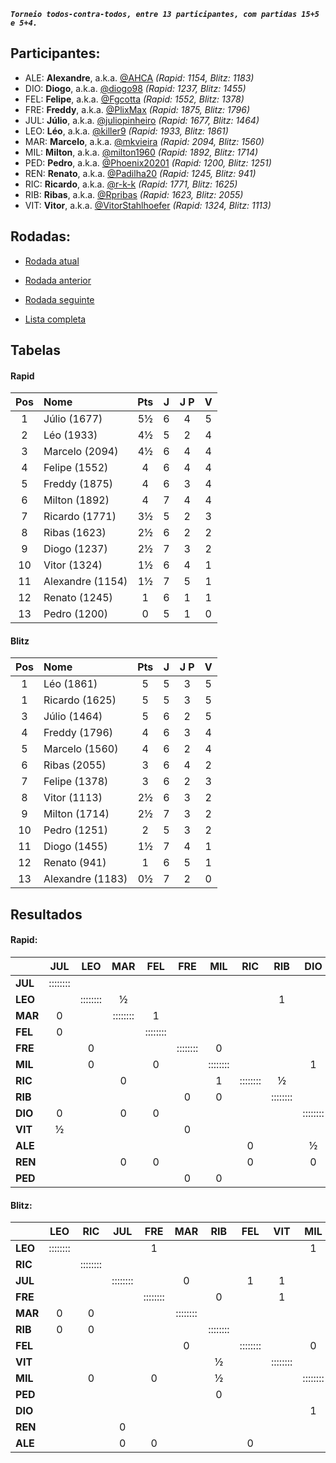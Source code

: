 ***`Torneio todos-contra-todos, entre 13 participantes, com partidas 15+5 e 5+4.`***

## Participantes:

* ALE: **Alexandre**, a.k.a. [@AHCA](https://www.lichess.org/@/AHCA) *(Rapid: 1154, Blitz: 1183)*
* DIO: **Diogo**, a.k.a. [@diogo98](https://www.lichess.org/@/diogo98) *(Rapid: 1237, Blitz: 1455)*
* FEL: **Felipe**, a.k.a. [@Fgcotta](https://www.lichess.org/@/Fgcotta) *(Rapid: 1552, Blitz: 1378)*
* FRE: **Freddy**, a.k.a. [@PlixMax](https://www.lichess.org/@/PlixMax) *(Rapid: 1875, Blitz: 1796)*
* JUL: **Júlio**, a.k.a. [@juliopinheiro](https://www.lichess.org/@/juliopinheiro) *(Rapid: 1677, Blitz: 1464)*
* LEO: **Léo**, a.k.a. [@killer9](https://www.lichess.org/@/killer9) *(Rapid: 1933, Blitz: 1861)*
* MAR: **Marcelo**, a.k.a. [@mkvieira](https://www.lichess.org/@/mkvieira) *(Rapid: 2094, Blitz: 1560)*
* MIL: **Milton**, a.k.a. [@milton1960](https://www.lichess.org/@/milton1960) *(Rapid: 1892, Blitz: 1714)*
* PED: **Pedro**, a.k.a. [@Phoenix20201](https://www.lichess.org/@/Phoenix20201) *(Rapid: 1200, Blitz: 1251)*
* REN: **Renato**, a.k.a. [@Padilha20](https://www.lichess.org/@/Padilha20) *(Rapid: 1245, Blitz: 941)*
* RIC: **Ricardo**, a.k.a. [@r-k-k](https://www.lichess.org/@/r-k-k) *(Rapid: 1771, Blitz: 1625)*
* RIB: **Ribas**, a.k.a. [@Rpribas](https://www.lichess.org/@/Rpribas) *(Rapid: 1623, Blitz: 2055)*
* VIT: **Vitor**, a.k.a. [@VitorStahlhoefer](https://www.lichess.org/@/VitorStahlhoefer) *(Rapid: 1324, Blitz: 1113)*

## Rodadas:

* [Rodada atual](https://grupo-de-xadrez.github.io/rodadas/7)

* [Rodada anterior](https://grupo-de-xadrez.github.io/rodadas/6)

* [Rodada seguinte](https://grupo-de-xadrez.github.io/rodadas/8)

* [Lista completa](https://grupo-de-xadrez.github.io/rodadas)

## Tabelas

#### Rapid

| Pos | Nome | Pts | J | J P | V |
| :---: | :--- | :---: | :---: | :---: | :---: |
| 1 | Júlio (1677) | 5½ | 6 | 4 | 5 |
| 2 | Léo (1933) | 4½ | 5 | 2 | 4 |
| 3 | Marcelo (2094) | 4½ | 6 | 4 | 4 |
| 4 | Felipe (1552) | 4 | 6 | 4 | 4 |
| 5 | Freddy (1875) | 4 | 6 | 3 | 4 |
| 6 | Milton (1892) | 4 | 7 | 4 | 4 |
| 7 | Ricardo (1771) | 3½ | 5 | 2 | 3 |
| 8 | Ribas (1623) | 2½ | 6 | 2 | 2 |
| 9 | Diogo (1237) | 2½ | 7 | 3 | 2 |
| 10 | Vitor (1324) | 1½ | 6 | 4 | 1 |
| 11 | Alexandre (1154) | 1½ | 7 | 5 | 1 |
| 12 | Renato (1245) | 1 | 6 | 1 | 1 |
| 13 | Pedro (1200) | 0 | 5 | 1 | 0 |

#### Blitz

| Pos | Nome | Pts | J | J P | V |
| :---: | :--- | :---: | :---: | :---: | :---: |
| 1 | Léo (1861) | 5 | 5 | 3 | 5 |
| 1 | Ricardo (1625) | 5 | 5 | 3 | 5 |
| 3 | Júlio (1464) | 5 | 6 | 2 | 5 |
| 4 | Freddy (1796) | 4 | 6 | 3 | 4 |
| 5 | Marcelo (1560) | 4 | 6 | 2 | 4 |
| 6 | Ribas (2055) | 3 | 6 | 4 | 2 |
| 7 | Felipe (1378) | 3 | 6 | 2 | 3 |
| 8 | Vitor (1113) | 2½ | 6 | 3 | 2 |
| 9 | Milton (1714) | 2½ | 7 | 3 | 2 |
| 10 | Pedro (1251) | 2 | 5 | 3 | 2 |
| 11 | Diogo (1455) | 1½ | 7 | 4 | 1 |
| 12 | Renato (941) | 1 | 6 | 5 | 1 |
| 13 | Alexandre (1183) | 0½ | 7 | 2 | 0 |

## Resultados

#### Rapid:

| | JUL | LEO | MAR | FEL | FRE | MIL | RIC | RIB | DIO | VIT | ALE | REN | PED |
| :--- | :---: | :---: | :---: | :---: | :---: | :---: | :---: | :---: | :---: | :---: | :---: | :---: | :---: |
| **JUL** | :::::::: |  |  |  |  |  |  |  |  |  | 1 | 1 |  |
| **LEO** |  | :::::::: | ½ |  |  |  |  | 1 |  |  |  |  |  |
| **MAR** | 0 |  | :::::::: | 1 |  |  |  |  |  |  |  |  |  |
| **FEL** | 0 |  |  | :::::::: |  |  |  |  |  |  | 1 |  |  |
| **FRE** |  | 0 |  |  | :::::::: | 0 |  |  |  |  | 1 |  |  |
| **MIL** |  | 0 |  | 0 |  | :::::::: |  |  | 1 |  |  |  |  |
| **RIC** |  |  | 0 |  |  | 1 | :::::::: | ½ |  |  |  |  |  |
| **RIB** |  |  |  |  | 0 | 0 |  | :::::::: |  | 1 |  |  | 1 |
| **DIO** | 0 |  | 0 | 0 |  |  |  |  | :::::::: | 1 |  |  |  |
| **VIT** | ½ |  |  |  | 0 |  |  |  |  | :::::::: |  |  |  |
| **ALE** |  |  |  |  |  |  | 0 |  | ½ |  | :::::::: |  |  |
| **REN** |  |  | 0 | 0 |  |  | 0 |  | 0 |  |  | :::::::: |  |
| **PED** |  |  |  |  | 0 | 0 |  |  |  | 0 | 0 |  | :::::::: |

#### Blitz:

| | LEO | RIC | JUL | FRE | MAR | RIB | FEL | VIT | MIL | PED | DIO | REN | ALE |
| :--- | :---: | :---: | :---: | :---: | :---: | :---: | :---: | :---: | :---: | :---: | :---: | :---: | :---: |
| **LEO** | :::::::: |  |  | 1 |  |  |  |  | 1 |  |  |  |  |
| **RIC** |  | :::::::: |  |  |  |  |  |  |  |  |  | 1 | 1 |
| **JUL** |  |  | :::::::: |  | 0 |  | 1 | 1 |  |  | 1 |  |  |
| **FRE** |  |  |  | :::::::: |  | 0 |  | 1 |  | 1 |  |  |  |
| **MAR** | 0 | 0 |  |  | :::::::: |  |  |  |  |  | 1 | 1 |  |
| **RIB** | 0 | 0 |  |  |  | :::::::: |  |  |  |  |  |  |  |
| **FEL** |  |  |  |  | 0 |  | :::::::: |  | 0 |  | 1 | 1 |  |
| **VIT** |  |  |  |  |  | ½ |  | :::::::: |  |  | 1 |  |  |
| **MIL** |  | 0 |  | 0 |  | ½ |  |  | :::::::: | 1 |  |  |  |
| **PED** |  |  |  |  |  | 0 |  |  |  | :::::::: |  |  |  |
| **DIO** |  |  |  |  |  |  |  |  | 1 |  | :::::::: | 0 | ½ |
| **REN** |  |  | 0 |  |  |  |  |  |  |  |  | :::::::: |  |
| **ALE** |  |  | 0 | 0 |  |  | 0 |  |  | 0 |  |  | :::::::: |


